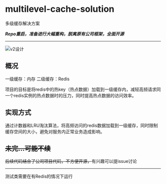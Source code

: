 # multilevel-cache-solution
多级缓存解决方案

***Repo重启，准备进行大幅重构，脱离原有公司框架，全面开源***

------
![v2设计](v2设计.png)
## 概况

一级缓存：内存
二级缓存：Redis

项目的目标是将redis中的热key（热点数据）加载到一级缓存内，减轻高频请求同一个redis实例的热点数据时的压力，同时提高热点数据的访问效率。

## 实现方式

通过计数器和LRU淘汰算法，将高频访问的redis数据加载到一级缓存，同时限制缓存空间的大小，避免对服务内正常业务造成影响。

## ~~未完...可能不续~~

~~后续代码结合了公司项目代码，不方便开源，~~有兴趣可以提issue讨论

---
测试类需要在有Redis的情况下运行